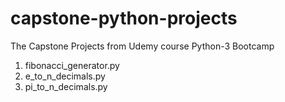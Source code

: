 # capstone-python-projects
The Capstone Projects from Udemy course Python-3 Bootcamp 
1. fibonacci_generator.py
2. e_to_n_decimals.py
3. pi_to_n_decimals.py
